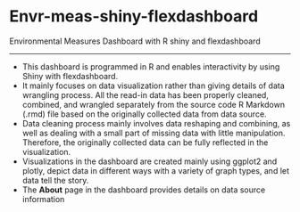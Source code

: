 # Envr-meas-shiny-flexdashboard
Environmental Measures Dashboard with R shiny and flexdashboard
***
- This dashboard is programmed in R and enables interactivity by using Shiny with flexdashboard.
- It mainly focuses on data visualization rather than giving details of data wrangling process. All the read-in data has been properly cleaned, combined, and wrangled separately from the source code R Markdown (.rmd) file based on the originally collected data from data source.
- Data cleaning process mainly involves data reshaping and combining, as well as dealing with a small part of missing data with little manipulation. Therefore, the originally collected data can be fully reflected in the visualization.
- Visualizations in the dashboard are created mainly using ggplot2 and plotly, depict data in different ways with a variety of graph types, and let data tell the story.
- The **About** page in the dashboard provides details on data source information
